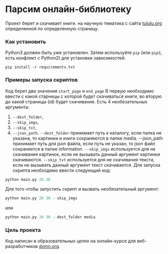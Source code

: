 # Парсим онлайн-библиотеку

Проект берет и скачивает книги. на научную тематика с сайта [tululu.org](https://tululu.org/l55/) определенной по определенную страницу.

### Как установить

Python3 должен быть уже установлен. 
Затем используйте `pip` (или `pip3`, есть конфликт с Python2) для установки зависимостей:
```
pip install -r requirements.txt
```

### Примеры запуска скриптов
Код берет два значения `start_page` и `end_page` В первую необходимо ввести с какой старницы с которой будет скачиваться книги, во вторую до какой страницы (id) будет скачивание. Есть 4 необезательных аргумента: 
1) `--dest_folder`, 
2) `--skip_imgs`, 
3) `--skip_txt`, 
4) `--json_path`. 
`--dest_folder` принимает путь к каталогу, если папка не указана, то картинки и книги сохраняются в папке media. --json_path принимает путь для json файла, если путь не указан, то json файл сохраняется в папке information. `--skip_imgs` используется для не скачивания картинок, если не вызывать данный аргумент картинки скачиваются. `--skip_txt` используется для не скачивания текста, если не вызывать данный аргумент текст скачивается.
Для запуска скрипта необходимо ввести следующий код:
```python
python main.py 20 30
```

Для того чтобы запустить скрипт и вызвать необязательный аргумент:
```python
python main.py 20 30 --skip_imgs
```
или

```python
python main.py 20 30 --dest_folder media
```
### Цель проекта

Код написан в образовательных целях на онлайн-курсе для веб-разработчиков [dvmn.org](https://dvmn.org/).
